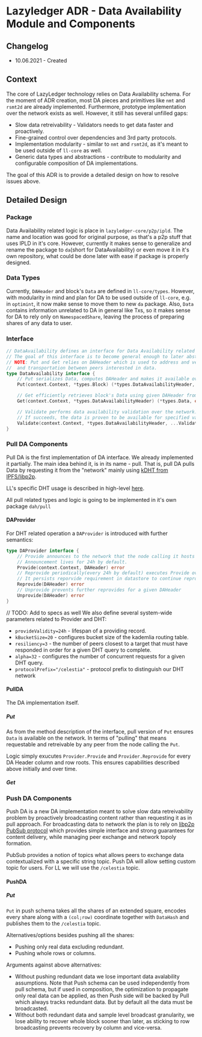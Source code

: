 # Lazyledger ADR - Data Availability Module and Components

## Changelog

* 10.06.2021 - Created

## Context
The core of LazyLedger technology relies on Data Availability schema. For the moment of ADR creation, most DA pieces and primitives like `nmt` and `rsmt2d` are already implemented. Furthermore, prototype implementation over the network exists as well. However, it still has several unfilled gaps:
* Slow data retreivability - Validators needs to get data faster and proactively.
* Fine-grained control over dependencies and 3rd party protocols.
* Implementation modularity - similar to `nmt` and `rsmt2d`, as it's meant to be used outside of `ll-core` as well.
* Generic data types and abstractions - contribute to modularity and configurable composition of DA implementations.

The goal of this ADR is to provide a detailed design on how to resolve issues above.

## Detailed Design

### Package
Data Availability related logic is place in `lazyledger-core/p2p/ipld`. The name and location was good for original purpose, as that's a p2p stuff that
uses IPLD in it's core. However, currently it makes sense to generalize and rename the package to `da`(short for DataAvailability) or even move it in it's own
repository, what could be done later with ease if package is properly designed.

### Data Types
Currently, `DAHeader` and block's `Data` are defined in `ll-core/types`. However, with modularity in mind and plan for DA to be used outside of `ll-core`, e.g. in `optimint`, it now make sense to move them to new `da` package. Also, `Data` contains information unrelated to DA in general like Txs, so it makes sense for DA to rely only on `NamespacedShare`, leaving the process of preparing shares of any data to user.


### Interface
```go
// DataAvailability defines an interface for Data Availability related operations over the network.
// The goal of this interface is to become general enough to later abstract over other DA schemas, e.g. Kate comms, along with different networking shemas.
// NOTE: Put and Get relies on DAHeader which is used to address and verify integrity of data, and its solely a user responsibility to manage header persistance
//  and transportation between peers interested in data.
type DataAvailability interface {
	// Put serializes Data, computes DAHeader and makes it available over the network.
	Put(context.Context, *types.Block) (*types.DataAvailabilityHeader, error)

	// Get efficiently retrieves block's Data using given DAHeader from the network.
	Get(context.Context, *types.DataAvailabilityHeader) (*types.Data, error)

	// Validate performs data availability validation over the network.
	// If succeeds, the data is proven to be available for specified validation options.
	Validate(context.Context, *types.DataAvailabilityHeader, ...ValidationOption) error
}
```

### Pull DA Components
Pull DA is the first implementation of DA interface. We already implemented it partially. The main idea behind it, is in its name - pull. That is, pull DA
pulls Data by requesting it from the "network" mainly using [kDHT from IPFS/libp2p](https://github.com/libp2p/go-libp2p-kad-dht).

LL's specific DHT usage is described in high-level [here](https://github.com/lazyledger/lazyledger-core/issues/395).

All pull related types and logic is going to be implemented in it's own package `dah/pull`

#### DAProvider
For DHT related operation a `DAProvider` is introduced with further semantics:
```go
type DAProvider interface {
    // Provide announces to the network that the node calling it hosts data addressed by given DAHeader.
    // Announcement lives for 24h by default.
    Provide(context.Context, DAHeader) error
    // Reprovide periodically(every 24h by default) executes Provide over given DAHeader.
    // It persists reporvide requirement in datastore to continue reproviding after app restarts.
    Reprovide(DAHeader) error
    // Unprovide prevents further reprovides for a given DAHeader
    Unprovide(DAHeader) error
}
```

// TODO: Add to specs as well
We also define several system-wide parameters related to Provider and DHT:
* `provideValidity=24h` - lifespan of a providing record.
* `kBucketSize=20` - configures bucket size of the kademlia routing table.
* `resiliency=3` - the number of peers closest to a target that must have responded in order for a given DHT query to complete.
* `alpha=32` - configures the number of concurrent requests for a given DHT query.
* `protocolPrefix="/celestia"` - protocol prefix to distinguish our DHT network

#### PullDA
The DA implementation itself.

##### Put
As from the method description of the interface, pull version of `Put` ensures `Data` is available on the network. In terms of "pulling" that means requestable
and retreivable by any peer from the node calling the `Put`.

Logic simply exucutes `Provider.Provide` and `Provider.Reprovide` for every DA Header column and row roots. This ensures capabilities described above initially and over time.

##### Get

### Push DA Components
Push DA is a new DA implementation meant to solve slow data retreivability problem by proactively broadcasting content rather than requesting it as in pull
approach. For broadcasting data to network the plan is to rely on [libp2p PubSub protocol](https://github.com/libp2p/go-libp2p-pubsub) which provides simple interface and strong guarantees for content delivery, while managing peer exchange and network topoly formation.

PubSub provides a notion of topics what allows peers to exchange data contextualized with a specific string topic. Push DA will allow setting custom topic for users. For LL we will use the `/celestia` topic.

#### PushDA

##### Put
`Put` in push schema takes all the shares of an extended square, encodes every share along with a `(col;row)` coordinate together with `DataHash` and publishes them to the `/celestia` topic.

Alternatives/options besides pushing all the shares:
* Pushing only real data excluding redundant.
* Pushing whole rows or columns.

Arguments against above alternatives:
* Without pushing redundant data we lose important data avalability assumptions. Note that Push schema can be used independently from pull schema, but if used in
  composition, the optimization to propagate only real data can be applied, as then Push side will be backed by Pull which always tracks redundant data. But by
  default all the data must be broadcasted.
* Without both redundant data and sample level broadcast granularity, we lose ability to recover whole block sooner than later, as sticking to row
  broadcasting prevents recovery by column and vice-versa.
